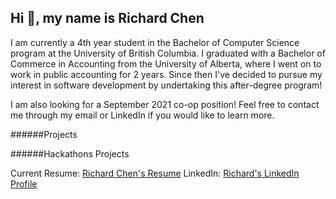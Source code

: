 ## Hi 👋, my name is Richard Chen

I am currently a 4th year student in the Bachelor of Computer Science program at the University of British Columbia. I graduated with a Bachelor of Commerce in Accounting from the University of Alberta, where I went on to work in public accounting for 2 years. Since then I've decided to pursue my interest in software development by undertaking this after-degree program!

I am also looking for a September 2021 co-op position! Feel free to contact me through my email or LinkedIn if you would like to learn more.

######Projects


######Hackathons Projects

Current Resume: [Richard Chen's Resume](https://github.com/rrichc/rrichc/blob/main/Richard_Chen_Resume.pdf)
LinkedIn: [Richard's LinkedIn Profile](https://www.linkedin.com/in/richard-c-chen/)

<!---
rrichc/rrichc is a ✨ special ✨ repository because its `README.md` (this file) appears on your GitHub profile.
You can click the Preview link to take a look at your changes.
--->
